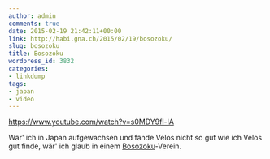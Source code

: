 ```yaml
---
author: admin
comments: true
date: 2015-02-19 21:42:11+00:00
link: http://habi.gna.ch/2015/02/19/bosozoku/
slug: bosozoku
title: Bosozoku
wordpress_id: 3832
categories:
- linkdump
tags:
- japan
- video
---
```


https://www.youtube.com/watch?v=s0MDY9fl-IA

Wär' ich in Japan aufgewachsen und fände Velos nicht so gut wie ich Velos gut finde, wär' ich glaub in einem [Bosozoku](https://www.google.ch/search?q=Bosozoku&tbm=isch)-Verein.
